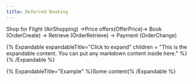 ```yaml
---
title: Deferred Booking
---
```


Shop for Flight (AirShopping) →Price offers(OfferPrice)→ Book (OrderCreate) → Retrieve (OrderRetrieve) → Payment (OrderChange)

{% Expandable expandableTitle="Click to expand" 
children = "This is the expandable content. You can put any markdown content inside here." %}
{% /Expandable %}

{% ExpandableTitle="Example" %}Some content{% /Expandable %}


